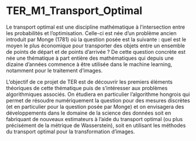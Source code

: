 # TER_M1_Transport_Optimal

Le transport optimal est une discipline mathématique à l’intersection entre les
probabilités et l’optimisation. Celle-ci est née d’un problème
ancien introduit par Monge (1781) où la question posée est la suivante : quel est le moyen le plus
économique pour transporter des objets entre un ensemble de points de départ et de points d’arrivée
? De cette question concrète est née une thématique à part entière des mathématiques qui depuis une
dizaine d’années commence à être utilisée dans le machine learning, notamment pour le traitement
d’images.

L’objectif de ce projet de TER est de découvrir les premiers éléments théoriques de cette thématique
puis de s’intéresser aux problèmes algorithmiques associés. On étudiera en particulier l’algorithme hongrois qui permet de résoudre numériquement la question
pour des mesures discrètes (et en particulier pour la question posée par Monge) et on envisagera des
développements dans le domaine de la science des données soit en fabriquant de nouveaux estimateurs
à l’aide du transport optimal (ou plus précisément de la métrique de Wasserstein), soit en utilisant
les méthodes du transport optimal pour la transformation d’images.
